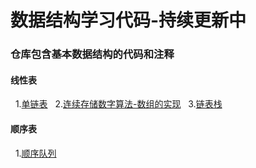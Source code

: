 # 数据结构学习代码-持续更新中
### 仓库包含基本数据结构的代码和注释
#### 线性表
&nbsp;&nbsp;1.[单链表](https://github.com/mx2522/DataStructure/tree/main/%E7%BA%BF%E6%80%A7%E8%A1%A8/%E5%8D%95%E9%93%BE%E8%A1%A8)
&nbsp;&nbsp;2.[连续存储数字算法-数组的实现](https://github.com/mx2522/DataStructure/tree/main/%E7%BA%BF%E6%80%A7%E8%A1%A8/%E8%BF%9E%E7%BB%AD%E5%AD%98%E5%82%A8%E6%95%B0%E5%AD%97%E7%AE%97%E6%B3%95)
&nbsp;&nbsp;3.[链表栈](https://github.com/mx2522/DataStructure/tree/main/%E7%BA%BF%E6%80%A7%E8%A1%A8/%E9%93%BE%E8%A1%A8%E6%A0%88)
#### 顺序表
&nbsp;&nbsp;1.[顺序队列]()


